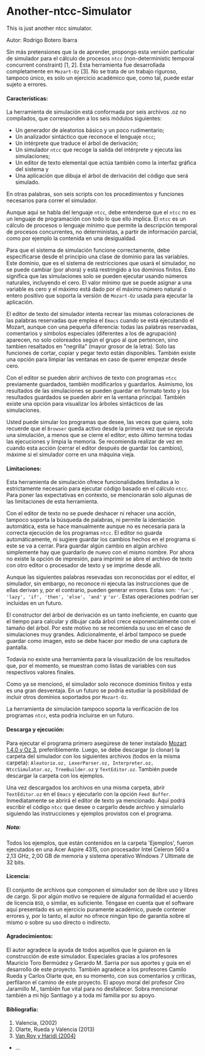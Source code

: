 # Another-ntcc-Simulator
This is just another ntcc simulator.

Autor: Rodrigo Botero Ibarra

Sin más pretensiones que la de aprender, propongo esta versión particular de simulador para el cálculo de procesos `ntcc` (non-deterministic temporal concurrent constraint) \[1, 2\]. Esta herramienta fue desarrollada completamente en `Mozart-Oz` \[3\]. No se trata de un trabajo riguroso, tampoco único, es solo un ejercicio académico que, como tal, puede estar sujeto a errores.

#### Características:

La herramienta de simulación está conformada por seis archivos .oz no compilados, que corresponden a los seis módulos siguientes:
- Un generador de aleatorios básico y un poco rudimentario;
- Un analizador sintáctico que reconoce el lenguaje `ntcc`;
- Un intérprete que traduce el árbol de derivación;
- Un simulador `ntcc` que recoge la salida del intérprete y ejecuta las simulaciones;
- Un editor de texto elemental que actúa también como la interfaz gráfica del sistema y
- Una aplicación que dibuja el árbol de derivación del código que será simulado.

En otras palabras, son seis scripts con los procedimientos y funciones necesarios para correr el simulador.

Aunque aquí se habla del lenguaje `ntcc`, debe entenderse que el `ntcc` no es un lenguaje de programación con todo lo que ello implica. El `ntcc` es un cálculo de procesos o lenguaje mínimo que permite la descripción temporal de procesos concurrentes, no deterministas, a partir de información parcial, como por ejemplo la contenida en una desigualdad.

Para que el sistema de simulación funcione correctamente, debe especificarse desde el principio una clase de dominio para las variables. Este dominio, que es el sistema de restricciones que usará el simulador, no se puede cambiar (por ahora) y está restringido a los dominios finitos. Esto significa que las simulaciones solo se pueden ejecutar usando números naturales, incluyendo el cero. El valor mínimo que se puede asignar a una variable es cero y el máximo está dado por el máximo número natural o entero positivo que soporta la versión de `Mozart-Oz` usada para ejecutar la aplicación.

El editor de texto del simulador intenta recrear las mismas coloraciones de las palabras reservadas que emplea el `Emacs` cuando se está ejecutando el Mozart, aunque con una pequeña diferencia: todas las palabras reservadas, comentarios y símbolos especiales (diferentes a los de agrupación) aparecen, no solo coloreados según el grupo al que pertencen, sino tambien resaltados en "negrilla" (mayor grosor de la letra). Solo las funciones de cortar, copiar y pegar texto están disponibles. También existe una opción para limpiar las ventanas en caso de querer empezar desde cero.

Con el editor se pueden abrir archivos de texto con programas `ntcc` previamente guardados, también modificarlos y guardarlos. Asimismo, los resultados de las simulaciones se pueden guardar en formato texto y los resultados guardados se pueden abrir en la ventana principal. También existe una opción para visualizar los árboles sintácticos de las simulaciones.

Usted puede simular los programas que desee, las veces que quiera, solo recuerde que el `Browser` queda activo desde la primera vez que se ejecuta una simulación, a menos que se cierre el editor; esto último termina todas las ejecuciones y limpia la memoria. Se recomienda realizar de vez en cuando esta acción (cerrar el editor después de guardar los cambios), máxime si el simulador corre en una máquina vieja.

#### Limitaciones:

Esta herramienta de simulación ofrece funcionalidades limitadas a lo estrictamente necesario para ejecutar código basado en el cálculo `ntcc`. Para poner las expectativas en contexto, se mencionarán solo algunas de las limitaciones de esta herramienta.

Con el editor de texto no se puede deshacer ni rehacer una acción, tampoco soporta la búsqueda de palabras, ni permite la identación automática, esta se hace manualmente aunque no es necesaria para la correcta ejecución de los programas `ntcc`. El editor no guarda automáticamente, ni sugiere guardar los cambios hechos en el programa si este se va a cerrar. Para guardar algún cambio en algún archivo simplemente hay que guardarlo de nuevo con el mismo nombre. Por ahora no existe la opción de impresión, para imprimir se abre el archivo de texto con otro editor o procesador de texto y se imprime desde allí.

Aunque las siguientes palabras resevadas son reconocidas por el editor, el simulador, sin embargo, no reconoce ni ejecuta las instrucciones que de ellas derivan y, por el contrario, pueden generar errores. Estas son: `'fun', 'lazy', 'if', 'then', 'else', 'and'` y `'or'`. Estas operaciones podrían ser incluidas en un futuro.

El constructor del árbol de derivación es un tanto ineficiente, en cuanto que el tiempo para calcular y dibujar cada árbol crece exponencialmente con el tamaño del árbol. Por este motivo no se recomienda su uso en el caso de simulaciones muy grandes. Adicionalmente, el árbol tampoco se puede guardar como imagen, esto se debe hacer por medio de una captura de pantalla.

Todavía no existe una herramienta para la visualización de los resultados que, por el momento, se muestran como listas de variables con sus respectivos valores finales.

Como ya se mencionó, el simulador solo reconoce dominios finitos y esta es una gran desventaja. En un futuro se podría estudiar la posibilidad de incluir otros dominios soportados por `Mozart-Oz`.

La herramienta de simulación tampoco soporta la verificación de los programas `ntcc`, esta podría incluirse en un futuro.

#### Descarga y ejecución:

Para ejecutar el programa primero asegúrese de tener instalado [Mozart 1.4.0 y Oz 3](https://mozart.github.io/
), preferiblemente. Luego, se debe descargar (o clonar) la carpeta del simulador con los siguientes archivos (todos en la misma carpeta): `Aleatorio.oz, LexerParser.oz, Interpreter.oz, NtccSimulator.oz, TreeBuilder.oz` y `TextEditor.oz`. También puede descargar la carpeta con los ejemplos.

Una vez descargados los archivos en una misma carpeta, abrir `TextEditor.oz` en el `Emacs` y ejecutarlo con la opción `Feed Buffer`. Inmediatamente se abrirá el editor de texto ya mencionado. Aquí podrá escribir el código `ntcc` que desee o cargarlo desde archivo y simularlo siguiendo las instrucciones y ejemplos provistos con el programa.

##### Nota:

Todos los ejemplos, que están contenidos en la carpeta 'Ejemplos', fueron ejecutados en una Acer Aspire 4315, con procesador Intel Celeron 560 a 2,13 GHz, 2,00 GB de memoria y sistema operativo Windows 7 Ultimate de 32 bits.

#### Licencia:

El conjunto de archivos que componen el simulador son de libre uso y libres de cargo. Si por algún motivo se requiere de alguna formalidad el acuerdo de licencia `BSD`, o similar, es suficiente. Téngase en cuenta que el software aquí presentado es un ejercicio puramente académico, puede contener errores y, por lo tanto, el autor no ofrece ningún tipo de garantía sobre el mismo o sobre su uso directo o indirecto.

#### Agradecimientos:

El autor agradece la ayuda de todos aquellos que le guiaron en la construcción de este simulador. Especiales gracias a los profesores Mauricio Toro Bermúdez y Gerardo M. Sarria por sus aportes y guía en el desarrollo de este proyecto. También agradece a los profesores Camilo Rueda y Carlos Olarte que, en su momento, con sus comentarios y críticas, perfilaron el camino de este proyecto. El apoyo moral del profesor Ciro Jaramillo M., también fue vital para no desfallecer. Sobra mencionar también a mi hijo Santiago y a toda mi familia por su apoyo.

#### Bibliografía:
1. Valencia, (2002)
2. Olarte, Rueda y Valencia (2013)
3. [Van Roy y Haridi (2004)](https://www.info.ucl.ac.be/~pvr/book.html)
- ...
